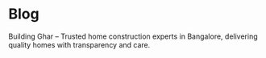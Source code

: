 # Blog
Building Ghar – Trusted home construction experts in Bangalore, delivering quality homes with transparency and care.
